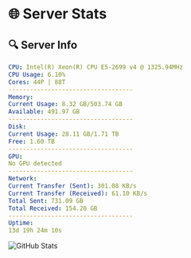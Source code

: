 # 🌐 Server Stats
## 🔍 Server Info
```yaml
CPU: Intel(R) Xeon(R) CPU E5-2699 v4 @ 1325.94MHz
CPU Usage: 6.10%
Cores: 44P | 88T
-----------------------------------
Memory:
Current Usage: 8.32 GB/503.74 GB
Available: 491.97 GB
-----------------------------------
Disk:
Current Usage: 28.11 GB/1.71 TB
Free: 1.60 TB
-----------------------------------
GPU:
No GPU detected
-----------------------------------
Network:
Current Transfer (Sent): 301.08 KB/s
Current Transfer (Received): 61.10 KB/s
Total Sent: 731.09 GB
Total Received: 154.20 GB
-----------------------------------
Uptime:
13d 19h 24m 10s
```
![GitHub Stats](https://img.shields.io/badge/Updated-2025-05-03_12:32:58-blue)